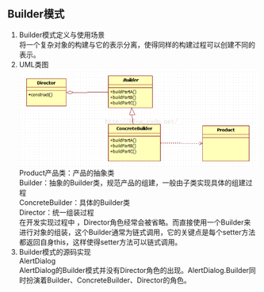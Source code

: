 ## Builder模式 ##
1. Builder模式定义与使用场景  
  将一个复杂对象的构建与它的表示分离，使得同样的构建过程可以创建不同的表示。
2. UML类图  
  ![](https://github.com/yqlee/DesignPatternsNotes/blob/master/设计模式/UML/2、Builder模式.png)  
  Product产品类：产品的抽象类  
  Builder：抽象的Builder类，规范产品的组建，一般由子类实现具体的组建过程  
  ConcreteBuilder：具体的Builder类  
  Director：统一组装过程  
  在开发实现过程中 ，Director角色经常会被省略。而直接使用一个Builder来进行对象的组装，这个Builder通常为链式调用，它的关键点是每个setter方法都返回自身this，这样使得setter方法可以链式调用。
3. Builder模式的源码实现  
  AlertDialog  
  AlertDialog的Builder模式并没有Director角色的出现。AlertDialog.Builder同时扮演着Builder、ConcreteBuilder、Director的角色。